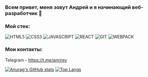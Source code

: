 ### Всем привет, меня зовут Андрей и я начинающий веб-разработчик 👋

### Мой стек:

![HTML5](https://img.shields.io/badge/-HTML5-090909?style=for-the-badge&logo=HTML5)
![CSS3](https://img.shields.io/badge/-CSS3-090909?style=for-the-badge&logo=CSS3)
![JAVASCRIPT](https://img.shields.io/badge/-JAVASCRIPT-090909?style=for-the-badge&logo=JAVASCRIPT)
![REACT](https://img.shields.io/badge/-REACT-090909?style=for-the-badge&logo=REACT)
![GIT](https://img.shields.io/badge/-GIT-090909?style=for-the-badge&logo=GIT)
![WEBPACK](https://img.shields.io/badge/-WEBPACK-090909?style=for-the-badge&logo=WEBPACK)

### Мои контакты:

Telegram - https://t.me/anrirey

[![Anurag's GitHub stats](https://github-readme-stats.vercel.app/api?username=droni90&show_icons=true)](https://github.com/anuraghazra/github-readme-stats)
[![Top Langs](https://github-readme-stats.vercel.app/api/top-langs/?username=droni90&layout=compact)](https://github.com/anuraghazra/github-readme-stats)
